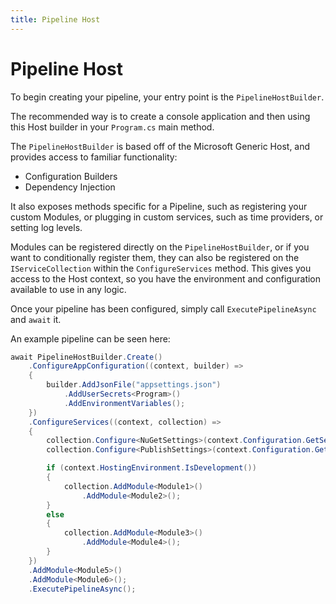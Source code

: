 ```yaml
---
title: Pipeline Host
---
```


# Pipeline Host

To begin creating your pipeline, your entry point is the `PipelineHostBuilder`. 

The recommended way is to create a console application and then using this Host builder in your `Program.cs` main method.

The `PipelineHostBuilder` is based off of the Microsoft Generic Host, and provides access to familiar functionality:
- Configuration Builders
- Dependency Injection

It also exposes methods specific for a Pipeline, such as registering your custom Modules, or plugging in custom services, such as time providers, or setting log levels.

Modules can be registered directly on the `PipelineHostBuilder`, or if you want to conditionally register them, they can also be registered on the `IServiceCollection` within the `ConfigureServices` method. This gives you access to the Host context, so you have the environment and configuration available to use in any logic.

Once your pipeline has been configured, simply call `ExecutePipelineAsync` and `await` it. 

An example pipeline can be seen here:

```csharp
await PipelineHostBuilder.Create()
    .ConfigureAppConfiguration((context, builder) =>
    {
        builder.AddJsonFile("appsettings.json")
            .AddUserSecrets<Program>()
            .AddEnvironmentVariables();
    })
    .ConfigureServices((context, collection) =>
    {
        collection.Configure<NuGetSettings>(context.Configuration.GetSection("NuGet"));
        collection.Configure<PublishSettings>(context.Configuration.GetSection("Publish"));

        if (context.HostingEnvironment.IsDevelopment()) 
        {
            collection.AddModule<Module1>()
                .AddModule<Module2>();
        }
        else 
        {
            collection.AddModule<Module3>()
                .AddModule<Module4>();
        }
    })
    .AddModule<Module5>()
    .AddModule<Module6>();
    .ExecutePipelineAsync();
```
